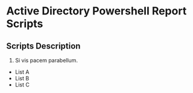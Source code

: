 # Active Directory Powershell Report Scripts

## Scripts Description
 
1. Si vis pacem parabellum. 

  + List A
  + List B
  + List C
